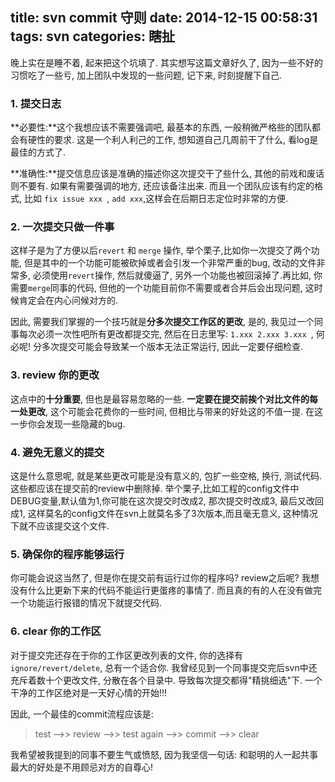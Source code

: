 title: svn commit 守则
date: 2014-12-15 00:58:31
tags: svn
categories: 瞎扯
---

晚上实在是睡不着, 起来把这个坑填了. 其实想写这篇文章好久了, 因为一些不好的习惯吃了一些亏, 加上团队中发现的一些问题, 记下来, 时刻提醒下自己.

<!-- more -->

### 1. 提交日志

**必要性:**这个我想应该不需要强调吧, 最基本的东西, 一般稍微严格些的团队都会有硬性的要求. 这是一个利人利己的工作, 想知道自己几周前干了什么, 看log是最佳的方式了. 

**准确性:**提交信息应该是准确的描述你这次提交干了些什么, 其他的前戏和废话则不要有. 如果有需要强调的地方, 还应该备注出来. 而且一个团队应该有约定的格式, 比如 ``fix issue xxx ``, ``add xxx``,这样会在后期日志定位时非常的方便.


### 2. 一次提交只做一件事

这样子是为了方便以后``revert`` 和 ``merge`` 操作, 举个栗子,比如你一次提交了两个功能, 但是其中的一个功能可能被砍掉或者会引发一个非常严重的bug, 改动的文件非常多, 必须使用``revert``操作, 然后就傻逼了, 另外一个功能也被回滚掉了.再比如, 你需要``merge``同事的代码, 但他的一个功能目前你不需要或者合并后会出现问题, 这时候肯定会在内心问候对方的. 

因此, 需要我们掌握的一个技巧就是**分多次提交工作区的更改**, 是的, 我见过一个同事每次必须一次性吧所有更改都提交完, 然后在日志里写: ``1.xxx 2.xxx 3.xxx ``, 何必呢! 分多次提交可能会导致某一个版本无法正常运行, 因此一定要仔细检查.

### 3. review 你的更改

这点中的**十分重要**, 但也是最容易忽略的一些. **一定要在提交前挨个对比文件的每一处更改**, 这个可能会花费你的一些时间, 但相比与带来的好处这的不值一提. 在这一步你会发现一些隐藏的bug.

### 4. 避免无意义的提交

这是什么意思呢, 就是某些更改可能是没有意义的, 包扩一些空格, 换行, 测试代码. 这些都应该在提交前的review中删除掉. 举个栗子,比如工程的config文件中DEBUG变量,默认值为1,你可能在这次提交时改成2, 那次提交时改成3, 最后又改回成1, 这样莫名的config文件在svn上就莫名多了3次版本,而且毫无意义, 这种情况下就不应该提交这个文件.

### 5. 确保你的程序能够运行

你可能会说这当然了, 但是你在提交前有运行过你的程序吗? review之后呢? 我想没有什么比更新下来的代码不能运行更蛋疼的事情了. 而且真的有的人在没有做完一个功能运行报错的情况下就提交代码.

### 6. clear 你的工作区
对于提交完还存在于你的工作区更改列表的文件, 你的选择有``ignore/revert/delete``, 总有一个适合你. 我曾经见到一个同事提交完后svn中还充斥着数十个更改文件, 分散在各个目录中. 导致每次提交都得"精挑细选"下. 一个干净的工作区绝对是一天好心情的开始!!!


因此, 一个最佳的commit流程应该是:

> test -->> review -->> test again -->> commit -->> clear



我希望被我提到的同事不要生气或愤怒, 因为我坚信一句话: 和聪明的人一起共事最大的好处是不用顾忌对方的自尊心!








